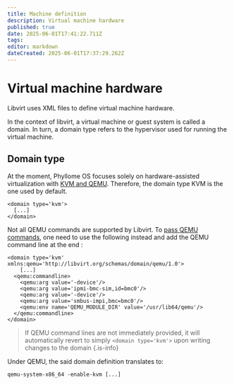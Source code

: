 ```yaml
---
title: Machine definition
description: Virtual machine hardware
published: true
date: 2025-06-01T17:41:22.711Z
tags: 
editor: markdown
dateCreated: 2025-06-01T17:37:29.262Z
---
```


# Virtual machine hardware

Libvirt uses XML files to define virtual machine hardware.

In the context of libvirt, a virtual machine or guest system is called a domain. In turn, a domain type refers to the hypervisor used for running the virtual machine.

## Domain type

At the moment, Phyllome OS focuses solely on hardware-assisted virtualization with [KVM and QEMU](https://www.libvirt.org/drvqemu.html). Therefore, the domain type KVM is the one used by default.

``` 
<domain type='kvm'>
  [...]
</domain>
```

Not all QEMU commands are supported by Libvirt. To [pass QEMU commands](https://www.libvirt.org/drvqemu.html#pass-through-of-arbitrary-qemu-commands
), one need to use the following instead and add the QEMU command line at the end :

```
<domain type='kvm' xmlns:qemu='http://libvirt.org/schemas/domain/qemu/1.0'>
	[...]
  <qemu:commandline>
    <qemu:arg value='-device'/>
    <qemu:arg value='ipmi-bmc-sim,id=bmc0'/>
    <qemu:arg value='-device'/>
    <qemu:arg value='smbus-impi,bmc=bmc0'/>
    <qemu:env name='QEMU_MODULE_DIR' value='/usr/lib64/qemu'/>
  </qemu:commandline>
</domain>
```

> If QEMU command lines are not immediately provided, it will automatically revert to simply `<domain type='kvm'>` upon writing changes to the domain
{.is-info}

Under QEMU, the said domain definition translates to: 

```
qemu-system-x86_64 -enable-kvm [...]
```

